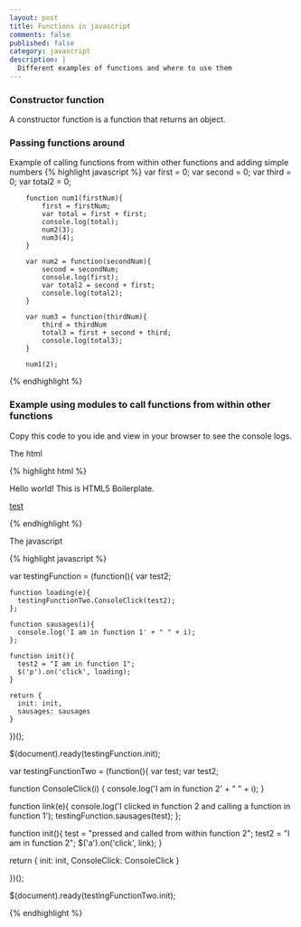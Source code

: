 ```yaml
---
layout: post
title: Functions in javascript
comments: false
published: false
category: javascript
description: |
  Different examples of functions and where to use them
---
```


### Constructor function

A constructor function is a function that returns an object.


### Passing functions around

Example of calling functions from within other functions and adding simple numbers
{% highlight javascript %}
  var first = 0;
        var second = 0;
        var third = 0;
        var total2 = 0;

        function num1(firstNum){
            first = firstNum;
            var total = first + first;
            console.log(total);
            num2(3);
            num3(4);
        }

        var num2 = function(secondNum){
            second = secondNum;
            console.log(first);
            var total2 = second + first;
            console.log(total2);
        }

        var num3 = function(thirdNum){
            third = thirdNum
            total3 = first + second + third;
            console.log(total3);
        }

        num1(2);
{% endhighlight %}


### Example using modules to call functions from within other functions

Copy this code to you ide and view in your browser to see the console logs.

The html

{% highlight html %}

<p>Hello world! This is HTML5 Boilerplate.</p>
<a href="#">test</a>

{% endhighlight %}

The javascript

{% highlight javascript %}

var testingFunction = (function(){
    var test2;

    function loading(e){
      testingFunctionTwo.ConsoleClick(test2);
    };

    function sausages(i){
      console.log('I am in function 1' + " " + i);
    };

    function init(){
      test2 = "I am in function 1";
      $('p').on('click', loading);
    }

    return {
      init: init,
      sausages: sausages
    }

})();

$(document).ready(testingFunction.init);

var testingFunctionTwo = (function(){
  var test;
  var test2;

  function ConsoleClick(i) {
    console.log('I am in function 2' + " " + i);
  }

  function link(e){
    console.log('I clicked in function 2 and calling a function in function 1');
    testingFunction.sausages(test);
  };

  function init(){
    test = "pressed and called from within function 2";
    test2 = "I am in function 2";
    $('a').on('click', link);
  }

  return {
    init: init,
    ConsoleClick: ConsoleClick
  }

})();

$(document).ready(testingFunctionTwo.init);

{% endhighlight %}
